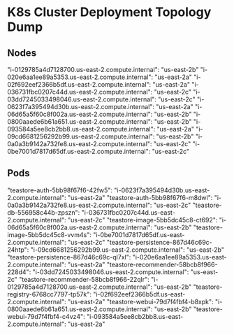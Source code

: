 # K8s Cluster Deployment Topology Dump

## Nodes

"i-0129785a4d7128700.us-east-2.compute.internal": "us-east-2b"
"i-020e6aa1ee89a5353.us-east-2.compute.internal": "us-east-2a"
"i-02f692eef2366b5df.us-east-2.compute.internal": "us-east-2a"
"i-036731fbc0207c44d.us-east-2.compute.internal": "us-east-2c"
"i-03dd7245033498046.us-east-2.compute.internal": "us-east-2c"
"i-0623f7a395494d30b.us-east-2.compute.internal": "us-east-2a"
"i-06d65a5f60c8f002a.us-east-2.compute.internal": "us-east-2b"
"i-0800aaede6b61a651.us-east-2.compute.internal": "us-east-2b"
"i-093584a5ee8cb2bb8.us-east-2.compute.internal": "us-east-2a"
"i-09cd6681256292b99.us-east-2.compute.internal": "us-east-2b"
"i-0a0a3b9142a732fe8.us-east-2.compute.internal": "us-east-2c"
"i-0be7001d7817d65df.us-east-2.compute.internal": "us-east-2c"

## Pods

"teastore-auth-5bb98f67f6-42fw5": "i-0623f7a395494d30b.us-east-2.compute.internal": "us-east-2a"
"teastore-auth-5bb98f67f6-m8dwl": "i-0a0a3b9142a732fe8.us-east-2.compute.internal": "us-east-2c"
"teastore-db-556958c44b-zpszn": "i-036731fbc0207c44d.us-east-2.compute.internal": "us-east-2c"
"teastore-image-5bb5dc45c8-ct692": "i-06d65a5f60c8f002a.us-east-2.compute.internal": "us-east-2b"
"teastore-image-5bb5dc45c8-vvm4s": "i-0be7001d7817d65df.us-east-2.compute.internal": "us-east-2c"
"teastore-persistence-867d46c69c-24htp": "i-09cd6681256292b99.us-east-2.compute.internal": "us-east-2b"
"teastore-persistence-867d46c69c-ql7xl": "i-020e6aa1ee89a5353.us-east-2.compute.internal": "us-east-2a"
"teastore-recommender-58bcb8f966-228d4": "i-03dd7245033498046.us-east-2.compute.internal": "us-east-2c"
"teastore-recommender-58bcb8f966-22qlr": "i-0129785a4d7128700.us-east-2.compute.internal": "us-east-2b"
"teastore-registry-6768cc7797-tp57k": "i-02f692eef2366b5df.us-east-2.compute.internal": "us-east-2a"
"teastore-webui-79d7f4fbf4-b8xpk": "i-0800aaede6b61a651.us-east-2.compute.internal": "us-east-2b"
"teastore-webui-79d7f4fbf4-c4vz4": "i-093584a5ee8cb2bb8.us-east-2.compute.internal": "us-east-2a"
